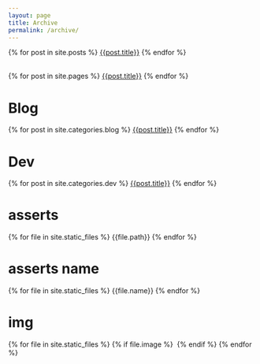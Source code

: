 ```yaml
---
layout: page
title: Archive
permalink: /archive/
---
```


{% for post in site.posts %}
<a href="{{post.url}}">{{post.title}}</a>
{% endfor %}

<br>
{% for post in site.pages %}
<a href="{{post.url}}">{{post.title}}</a>
{% endfor %}

<br>
<h1>Blog</h1>
{% for post in site.categories.blog %}
<a href="{{post.url}}">{{post.title}}</a>
{% endfor %}


<br>
<h1>Dev</h1>
{% for post in site.categories.dev %}
<a href="{{post.url}}">{{post.title}}</a>
{% endfor %}

<br>
<h1>asserts</h1>
{% for file in site.static_files %}
<a href="{{post.url}}"></a>
{{file.path}}
{% endfor %}

<br>
<h1>asserts name</h1>
{% for file in site.static_files %}
{{file.name}}
{% endfor %}












<br>
<h1>img</h1>
{% for file in site.static_files %}
{% if file.image %}
<img src="{{file.path}}" alt="">
{% endif %}
{% endfor %}